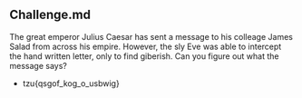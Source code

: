 ## Challenge.md

The great emperor Julius Caesar has sent a message to his colleage James Salad from across his empire. However, the sly Eve was able to intercept the hand written letter, only to find giberish. Can you figure out what the message says? 

- tzu{qsgof_kog_o_usbwig} 